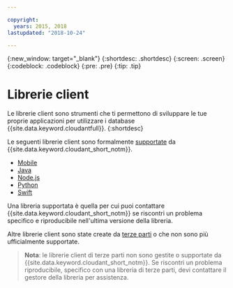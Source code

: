 ```yaml
---

copyright:
  years: 2015, 2018
lastupdated: "2018-10-24"

---
```


{:new_window: target="_blank"}
{:shortdesc: .shortdesc}
{:screen: .screen}
{:codeblock: .codeblock}
{:pre: .pre}
{:tip: .tip}

<!-- Acrolinx: 2017-05-10 -->

# Librerie client

Le librerie client sono strumenti che ti permettono di sviluppare le tue proprie applicazioni
per utilizzare i database {{site.data.keyword.cloudantfull}}.
{:shortdesc}

Le seguenti librerie client sono formalmente [supportate](supported.html) da {{site.data.keyword.cloudant_short_notm}}.

-	[Mobile](supported.html#mobile)
-	[Java](supported.html#java)
-	[Node.js](supported.html#node-js)
-	[Python](supported.html#python)
-	[Swift](supported.html#swift)

Una libreria supportata è quella per cui puoi contattare {{site.data.keyword.cloudant_short_notm}} se riscontri un problema
specifico e riproducibile nell'ultima versione della libreria.

Altre librerie client sono state create da
[terze parti](thirdparty.html#third-party-client-libraries) o che non sono più ufficialmente supportate.

>   **Nota**: le librerie client di terze parti non sono gestite o supportate da {{site.data.keyword.cloudant_short_notm}}.
    Se riscontri un problema riproducibile, specifico con una libreria di terze parti,
   devi contattare il gestore della libreria per
   assistenza.
